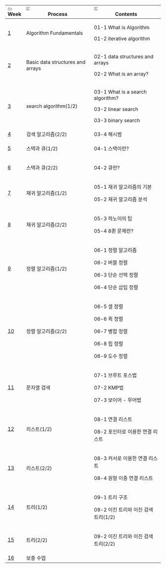 <html><head><meta http-equiv="Content-Type" content="text/html; charset=utf-8">

</head><body><article id="0e92eaf2-a73a-4ae6-8ef8-2445ceae1aaf" class="page sans"><header><h1 class="page-title"></h1></header><div class="page-body"><table class="collection-content"><thead><tr><th><span class="icon property-icon"><svg viewBox="0 0 14 14" style="width:14px;height:14px;display:block;fill:rgba(55, 53, 47, 0.45);flex-shrink:0;-webkit-backface-visibility:hidden" class="typesTitle"><path d="M7.73943662,8.6971831 C7.77640845,8.7834507 7.81338028,8.8943662 7.81338028,9.00528169 C7.81338028,9.49823944 7.40669014,9.89260563 6.91373239,9.89260563 C6.53169014,9.89260563 6.19894366,9.64612676 6.08802817,9.30105634 L5.75528169,8.33978873 L2.05809859,8.33978873 L1.72535211,9.30105634 C1.61443662,9.64612676 1.2693662,9.89260563 0.887323944,9.89260563 C0.394366197,9.89260563 0,9.49823944 0,9.00528169 C0,8.8943662 0.0246478873,8.7834507 0.0616197183,8.6971831 L2.46478873,2.48591549 C2.68661972,1.90669014 3.24119718,1.5 3.90669014,1.5 C4.55985915,1.5 5.12676056,1.90669014 5.34859155,2.48591549 L7.73943662,8.6971831 Z M2.60035211,6.82394366 L5.21302817,6.82394366 L3.90669014,3.10211268 L2.60035211,6.82394366 Z M11.3996479,3.70598592 C12.7552817,3.70598592 14,4.24823944 14,5.96126761 L14,9.07922535 C14,9.52288732 13.6549296,9.89260563 13.2112676,9.89260563 C12.8169014,9.89260563 12.471831,9.59683099 12.4225352,9.19014085 C12.028169,9.6584507 11.3257042,9.95422535 10.5492958,9.95422535 C9.60035211,9.95422535 8.47887324,9.31338028 8.47887324,7.98239437 C8.47887324,6.58978873 9.60035211,6.08450704 10.5492958,6.08450704 C11.3380282,6.08450704 12.040493,6.33098592 12.4348592,6.81161972 L12.4348592,5.98591549 C12.4348592,5.38204225 11.9172535,4.98767606 11.1285211,4.98767606 C10.6602113,4.98767606 10.2411972,5.11091549 9.80985915,5.38204225 C9.72359155,5.43133803 9.61267606,5.46830986 9.50176056,5.46830986 C9.18133803,5.46830986 8.91021127,5.1971831 8.91021127,4.86443662 C8.91021127,4.64260563 9.0334507,4.44542254 9.19366197,4.34683099 C9.87147887,3.90316901 10.6232394,3.70598592 11.3996479,3.70598592 Z M11.1778169,8.8943662 C11.6830986,8.8943662 12.1760563,8.72183099 12.4348592,8.37676056 L12.4348592,7.63732394 C12.1760563,7.29225352 11.6830986,7.11971831 11.1778169,7.11971831 C10.5616197,7.11971831 10.056338,7.45246479 10.056338,8.0193662 C10.056338,8.57394366 10.5616197,8.8943662 11.1778169,8.8943662 Z M0.65625,11.125 L13.34375,11.125 C13.7061869,11.125 14,11.4188131 14,11.78125 C14,12.1436869 13.7061869,12.4375 13.34375,12.4375 L0.65625,12.4375 C0.293813133,12.4375 4.43857149e-17,12.1436869 0,11.78125 C-4.43857149e-17,11.4188131 0.293813133,11.125 0.65625,11.125 Z"></path></svg></span>Week</th><th><span class="icon property-icon"><svg viewBox="0 0 14 14" style="width:14px;height:14px;display:block;fill:rgba(55, 53, 47, 0.45);flex-shrink:0;-webkit-backface-visibility:hidden" class="typesText"><path d="M7,4.56818 C7,4.29204 6.77614,4.06818 6.5,4.06818 L0.5,4.06818 C0.223858,4.06818 0,4.29204 0,4.56818 L0,5.61364 C0,5.88978 0.223858,6.11364 0.5,6.11364 L6.5,6.11364 C6.77614,6.11364 7,5.88978 7,5.61364 L7,4.56818 Z M0.5,1 C0.223858,1 0,1.223858 0,1.5 L0,2.54545 C0,2.8216 0.223858,3.04545 0.5,3.04545 L12.5,3.04545 C12.7761,3.04545 13,2.8216 13,2.54545 L13,1.5 C13,1.223858 12.7761,1 12.5,1 L0.5,1 Z M0,8.68182 C0,8.95796 0.223858,9.18182 0.5,9.18182 L11.5,9.18182 C11.7761,9.18182 12,8.95796 12,8.68182 L12,7.63636 C12,7.36022 11.7761,7.13636 11.5,7.13636 L0.5,7.13636 C0.223858,7.13636 0,7.36022 0,7.63636 L0,8.68182 Z M0,11.75 C0,12.0261 0.223858,12.25 0.5,12.25 L9.5,12.25 C9.77614,12.25 10,12.0261 10,11.75 L10,10.70455 C10,10.4284 9.77614,10.20455 9.5,10.20455 L0.5,10.20455 C0.223858,10.20455 0,10.4284 0,10.70455 L0,11.75 Z"></path></svg></span>Process</th><th><span class="icon property-icon"><svg viewBox="0 0 14 14" style="width:14px;height:14px;display:block;fill:rgba(55, 53, 47, 0.45);flex-shrink:0;-webkit-backface-visibility:hidden" class="typesText"><path d="M7,4.56818 C7,4.29204 6.77614,4.06818 6.5,4.06818 L0.5,4.06818 C0.223858,4.06818 0,4.29204 0,4.56818 L0,5.61364 C0,5.88978 0.223858,6.11364 0.5,6.11364 L6.5,6.11364 C6.77614,6.11364 7,5.88978 7,5.61364 L7,4.56818 Z M0.5,1 C0.223858,1 0,1.223858 0,1.5 L0,2.54545 C0,2.8216 0.223858,3.04545 0.5,3.04545 L12.5,3.04545 C12.7761,3.04545 13,2.8216 13,2.54545 L13,1.5 C13,1.223858 12.7761,1 12.5,1 L0.5,1 Z M0,8.68182 C0,8.95796 0.223858,9.18182 0.5,9.18182 L11.5,9.18182 C11.7761,9.18182 12,8.95796 12,8.68182 L12,7.63636 C12,7.36022 11.7761,7.13636 11.5,7.13636 L0.5,7.13636 C0.223858,7.13636 0,7.36022 0,7.63636 L0,8.68182 Z M0,11.75 C0,12.0261 0.223858,12.25 0.5,12.25 L9.5,12.25 C9.77614,12.25 10,12.0261 10,11.75 L10,10.70455 C10,10.4284 9.77614,10.20455 9.5,10.20455 L0.5,10.20455 C0.223858,10.20455 0,10.4284 0,10.70455 L0,11.75 Z"></path></svg></span>Contents</th></tr></thead><tbody><tr id="5077fab9-6a3b-43e4-96d2-ba65520df899"><td class="cell-title"><a href="https://www.notion.so/1-5077fab96a3b43e496d2ba65520df899">1</a></td><td class="cell-hZPV">Algorithm Fundamentals</td><td class="cell-N<L_">
  
  <p>01-1 What is Algorithm</p>
  <p>01-2 iterative algorithm</p>
  
  </td></tr><tr id="ea57d115-4821-440d-ba8e-b572fc08f09a"><td class="cell-title"><a href="https://www.notion.so/2-ea57d1154821440dba8eb572fc08f09a">2</a></td><td class="cell-hZPV">Basic data structures and arrays</td><td class="cell-N<L_">
  
  <p>02-1 data structures and arrays</p>
  <p>02-2 What is an array?</p>
  
  </td></tr><tr id="ff987cc1-0438-464e-a30e-dd143309b17a"><td class="cell-title"><a href="https://www.notion.so/3-ff987cc10438464ea30edd143309b17a">3</a></td><td class="cell-hZPV">search algorithm(1/2)</td><td class="cell-N<L_">
  
  <p>03-1 What is a search algorithm?</p>
  <p>03-2 linear search</p>
  <p>03-3 binary search</p>
  
  </td></tr><tr id="ac9d851d-9084-45d9-8411-d6f4f4ff8b9e"><td class="cell-title"><a href="https://www.notion.so/4-ac9d851d908445d98411d6f4f4ff8b9e">4</a></td><td class="cell-hZPV">검색 알고리즘(2/2)</td><td class="cell-N<L_">03-4 해시범</td></tr><tr id="36a9a9ec-4da7-4777-9311-2e001e988f1f"><td class="cell-title"><a href="https://www.notion.so/5-36a9a9ec4da7477793112e001e988f1f">5</a></td><td class="cell-hZPV">스택과 큐(1/2)</td><td class="cell-N<L_">
  
  <p>04-1 스택이란?</p>
  
  </td></tr><tr id="69253db6-fece-43b3-8fe0-5259a2bea1fe"><td class="cell-title"><a href="https://www.notion.so/6-69253db6fece43b38fe05259a2bea1fe">6</a></td><td class="cell-hZPV">스택과 큐(2/2)</td><td class="cell-N<L_">
  
  <p>04-2 큐란?</p>
  
  </td></tr><tr id="f94577e4-c46a-4abb-aff4-b060cfa172d0"><td class="cell-title"><a href="https://www.notion.so/7-f94577e4c46a4abbaff4b060cfa172d0">7</a></td><td class="cell-hZPV">재귀 알고리즘(1/2)</td><td class="cell-N<L_">
  
  <p>05-1 재귀 알고리즘의 기본</p>
  <p>05-2 재귀 알고리즘 분석</p>
  
  </td></tr><tr id="39cfd091-8fca-49e9-aca8-af822cf1f0b6"><td class="cell-title"><a href="https://www.notion.so/8-39cfd0918fca49e9aca8af822cf1f0b6">8</a></td><td class="cell-hZPV">재귀 알고리즘(2/2)</td><td class="cell-N<L_">
  
  <p>05-3 하노이의 탑</p>
  <p>05-4 8퀸 문제란?</p>
  
  </td></tr><tr id="e921a1b5-b475-4ff6-bd94-123679930467"><td class="cell-title"><a href="https://www.notion.so/9-e921a1b5b4754ff6bd94123679930467">9</a></td><td class="cell-hZPV">정렬 알고리즘(1/2)</td><td class="cell-N<L_">
  
  <p>06-1 정렬 알고리즘</p>
  <p>06-2 버블 정렬</p>
  <p>06-3 단순 선택 정렬</p>
  <p>06-4 단순 삽입 정렬</p>
  
  </td></tr><tr id="972e063a-f960-4339-bf9e-e07754b58536"><td class="cell-title"><a href="https://www.notion.so/10-972e063af9604339bf9ee07754b58536">10</a></td><td class="cell-hZPV">정렬 알고리즘(2/2)</td><td class="cell-N<L_">
  
  <p>06-5 셀 정렬</p>
  <p>06-6 퀵 정렬</p>
  <p>06-7 병합 정렬</p>
  <p>06-8 힙 정렬</p>
  <p>06-9 도수 정렬</p>
  
  </td></tr><tr id="4e1c9d63-afb3-49ba-b1e2-3cec24b99956"><td class="cell-title"><a href="https://www.notion.so/11-4e1c9d63afb349bab1e23cec24b99956">11</a></td><td class="cell-hZPV">문자열 검색</td><td class="cell-N<L_">
  
  <p>07-1 브루트 포스법</p>
  <p>07-2 KMP법</p>
  <p>07-3 보이어 - 무어법</p>
  
  </td></tr><tr id="c8e1eba1-ccd9-4737-833f-a42950f7a715"><td class="cell-title"><a href="https://www.notion.so/12-c8e1eba1ccd94737833fa42950f7a715">12</a></td><td class="cell-hZPV">리스트(1/2)</td><td class="cell-N<L_">
  
  <p>08-1 연결 리스트</p>
  <p>08-2 포인터로 이용한 연결 리스트</p>
  
  </td></tr><tr id="cd71a481-e398-4d80-b8e7-6170215f7fed"><td class="cell-title"><a href="https://www.notion.so/13-cd71a481e3984d80b8e76170215f7fed">13</a></td><td class="cell-hZPV">리스트(2/2)</td><td class="cell-N<L_">
  
  <p>08-3 커서로 이용한 연결 리스트</p>
  <p>08-4 원형 이중 연결 리스트</p>
  
  </td></tr><tr id="ec01c832-3075-48e5-b50c-3d9c6fc2b90c"><td class="cell-title"><a href="https://www.notion.so/14-ec01c832307548e5b50c3d9c6fc2b90c">14</a></td><td class="cell-hZPV">트리(1/2)</td><td class="cell-N<L_">
  
  <p>09-1 트리 구조</p>
  <p>09-2 이진 트리와 이진 검색 트리(1/2)</p>
  
  </td></tr><tr id="75e0e397-dbfc-497f-af29-461458b8bbf7"><td class="cell-title"><a href="https://www.notion.so/15-75e0e397dbfc497faf29461458b8bbf7">15</a></td><td class="cell-hZPV">트리(2/2)</td><td class="cell-N<L_">
  
  <p>09-2 이진 트리와 이진 검색 트리(2/2)</p>
  
  </td></tr><tr id="8bf8017a-78a8-411f-8960-59b3fe1fa008"><td class="cell-title"><a href="https://www.notion.so/16-8bf8017a78a8411f896059b3fe1fa008">16</a></td><td class="cell-hZPV">보충 수업</td><td class="cell-N<L_"></td></tr></tbody></table></div></article></body></html>
